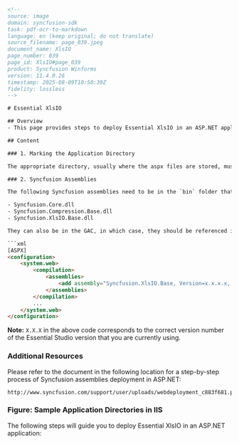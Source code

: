 ```html
<!-- 
source: image
domain: syncfusion-sdk
task: pdf-ocr-to-markdown
language: en (keep original; do not translate)
source_filename: page_039.jpeg
document_name: XlsIO
page_number: 039
page_id: XlsIO#page_039
product: Syncfusion Winforms
version: 11.4.0.26
timestamp: 2025-08-09T10:50:39Z
fidelity: lossless
-->

# Essential XlsIO

## Overview
- This page provides steps to deploy Essential XlsIO in an ASP.NET application.

## Content

### 1. Marking the Application Directory

The appropriate directory, usually where the aspx files are stored, must be marked as Application in IIS.

### 2. Syncfusion Assemblies

The following Syncfusion assemblies need to be in the `bin` folder that is beside the aspx files:

- Syncfusion.Core.dll
- Syncfusion.Compression.Base.dll
- Syncfusion.XlsIO.Base.dll

They can also be in the GAC, in which case, they should be referenced in the `Web.config` file using the following code:

```xml
[ASPX]
<configuration>
    <system.web>
        <compilation>
            <assemblies>
                <add assembly="Syncfusion.XlsIO.Base, Version=x.x.x.x, Culture=neutral, PublicKeyToken=3D67ED1F87D44C89" />
            </assemblies>
        </compilation>
        ...
    </system.web>
</configuration>
```

**Note:** `X.X.X` in the above code corresponds to the correct version number of the Essential Studio version that you are currently using.

### Additional Resources

Please refer to the document in the following location for a step-by-step process of Syncfusion assemblies deployment in ASP.NET:

```plaintext
http://www.syncfusion.com/support/user/uploads/webdeployment_c883f681.pdf
```

### Figure: Sample Application Directories in IIS

The following steps will guide you to deploy Essential XlsIO in an ASP.NET application:

<!-- tags: [Essential XlsIO, ASP.NET, deployment, Syncfusion Assemblies, WebDeployment, GAC] keywords: [dotnet, aspx, bin folder, Application Directory, Web.config, Syncfusion.Core.dll, Syncfusion.Compression.Base.dll, Syncfusion.XlsIO.Base.dll, versioning] -->
```